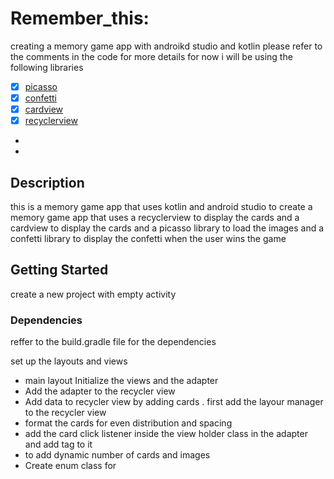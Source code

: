 # Remember_this: 

creating a memory game app with androikd studio and kotlin
 please refer to the comments in the code for more details for now i will be using the following libraries
* [x]  [picasso](https://square.github.io/picasso/)
* [x]  [confetti](https://github.com/jinatonic/confetti)
* [x]  [cardview](https://developer.android.com/jetpack/androidx/releases/cardview)
* [x]  [recyclerview](https://developer.android.com/jetpack/androidx/releases/recyclerview)
* 
* 

## Description

this is a memory game app that uses kotlin and android studio to create a memory game app that uses 
a recyclerview to display the cards and a cardview to display the cards and a picasso library to 
load the images and a confetti library to display the confetti when the user wins the game

## Getting Started
create a new project with empty activity
### Dependencies
reffer to the build.gradle file for the dependencies

set up the layouts and views 
- main layout
Initialize the views and the adapter
- Add the adapter to the recycler view
- Add data to recycler view  by adding cards . first  add the layour manager to the recycler view
- format the cards for even distribution and spacing 
- add the card click listener inside the view holder class in the adapter and add tag to it
- to add dynamic number of cards and images 
- Create enum class for 



